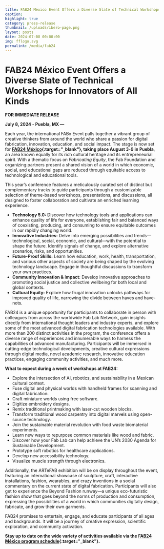 ```yaml
---
title: FAB24 México Event Offers a Diverse Slate of Technical Workshops for Innovators of All Kinds
caption: 
highlight: true
category: press-release
thumbnail: /uploads/ibero-page.png
layout: posts
date: 2024-07-08 00:00:00
img: fflogo.svg
permalink: /media/fab24
---
```


#  FAB24 México Event Offers a Diverse Slate of Technical Workshops for Innovators of All Kinds

**FOR IMMEDIATE RELEASE**


**July 8, 2024 - Puebla, MX —** 


Each year, the international FABx Event pulls together a vibrant group of creative thinkers from around the world who share a passion for digital fabrication, innovation, education, and social impact. The stage is now set for **[FAB24 México](https://fab24.fabevent.org/){:target="_blank"}, taking place August 3-9 in Puebla**, an area known equally for its rich cultural heritage and its entrepreneurial spirit. With a thematic focus on *Fabricating Equity*, the Fab Foundation and organizing partners present a shared vision of a world in which economic, social, and educational gaps are reduced through equitable access to technological and educational tools.

This year’s conference features a meticulously curated set of distinct but complementary tracks to guide participants through a customizable selection of theme-based workshops, presentations, and discussions, all designed to foster collaboration and cultivate an enriched learning experience.
- **Technology 5.0:** Discover how technology tools and applications can enhance quality of life for everyone, establishing fair and balanced ways of coexisting, producing, and consuming to ensure equitable outcomes in our rapidly changing world.
- **Innovative Industries:** Delve into emerging possibilities and trends—technological, social, economic, and cultural—with the potential to shape the future. Identify signals of change, and explore alternative scenarios, risks, and opportunities.
- **Future-Proof Skills:** Learn how education, work, health, transportation, and various other aspects of society are being shaped by the evolving technology landscape. Engage in thoughtful discussions to transform your own practices.
- **Community Innovation & Impact:** Develop innovative approaches to promoting social justice and collective wellbeing for both local and global contexts.
- **Cultural Equity:** Explore how frugal innovation unlocks pathways for improved quality of life, narrowing the divide between haves and have-nots.

FAB24 is a unique opportunity for participants to collaborate in person with colleagues from across the worldwide Fab Lab Network, gain insights directly from international thought leaders and industry experts, and explore some of the most advanced digital fabrication technologies available. With more than 200 distinct activities in the program, the conference offers a diverse range of experiences and innumerable ways to harness the capabilities of advanced manufacturing. Participants will be immersed in cutting-edge technological developments, creative cultural expressions through digital media, novel academic research, innovative education practices, engaging community activities, and much more.

**What to expect during a week of workshops at FAB24:**
- Explore the intersection of AI, robotics, and sustainability in a Mexican cultural context. 
- Fuse digital and physical worlds with handheld frames for scanning and digital fabrication. 
- Craft miniature worlds using free software. 
- Digitize embroidery designs. 
- Remix traditional printmaking with laser-cut wooden blocks. 
- Transform traditional wood carpentry into digital marvels using open-source technology. 
- Join the sustainable material revolution with food waste biomaterial experiments.
- Learn new ways to repurpose common materials like wood and fabric. 
- Discover how your Fab Lab can help achieve the UN’s 2030 Agenda for Sustainable Development.  
- Prototype soft robotics for healthcare applications. 
- Develop new accessibility technology.
- Visualize muscle strength through electronics.

Additionally, the ARTeFAB exhibition will be on display throughout the event, featuring an international showcase of sculpture, craft, interactive installations, fashion, wearables, and crazy inventions in a social commentary on the current state of digital fabrication. Participants will also get to experience the Beyond Fashion runway—a unique eco-futuristic fashion show that goes beyond the norms of production and consumption, expressing the possibilities of a world in which communities digitally design, fabricate, and grow their own garments.

FAB24 promises to entertain, engage, and educate participants of all ages and backgrounds. It will be a journey of creative expression, scientific exploration, and community activation.

**Stay up to date on the wide variety of activities available via the [FAB24 México program schedule](https://fab24.fabevent.org/programs/schedule){:target="_blank"}.**
